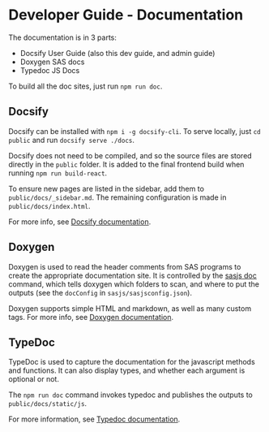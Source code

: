 # Developer Guide - Documentation

The documentation is in 3 parts:

 * Docsify User Guide (also this dev guide, and admin guide)
 * Doxygen SAS docs
 * Typedoc JS Docs

To build all the doc sites, just run `npm run doc`.

## Docsify

Docsify can be installed with `npm i -g docsify-cli`.  To serve locally, just `cd public` and run `docsify serve ./docs`.

Docsify does not need to be compiled, and so the source files are stored directly in the `public` folder.  It is added to the final frontend build when running `npm run build-react`.

To ensure new pages are listed in the sidebar, add them to `public/docs/_sidebar.md`.  The remaining configuration is made in `public/docs/index.html`.

For more info, see [Docsify documentation](https://docsify.js.org/#/).

## Doxygen

Doxygen is used to read the header comments from SAS programs to create the appropriate documentation site.  It is controlled by the [sasjs doc](https://cli.sasjs.io/doc/) command, which tells doxygen which folders to scan, and where to put the outputs (see the `docConfig` in `sasjs/sasjsconfig.json`).

Doxygen supports simple HTML and markdown, as well as many custom tags.  For more info, see [Doxygen documentation](https://www.doxygen.nl/index.html).


## TypeDoc

TypeDoc is used to capture the documentation for the javascript methods and functions.  It can also display types, and whether each argument is optional or not.

The `npm run doc` command invokes typedoc and publishes the outputs to `public/docs/static/js`.

For more information, see [Typedoc documentation](https://typedoc.org/).